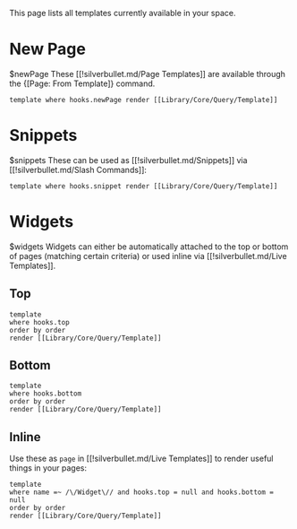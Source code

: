 This page lists all templates currently available in your space.

# New Page
$newPage
These [[!silverbullet.md/Page Templates]] are available through the {[Page: From Template]} command.

```query
template where hooks.newPage render [[Library/Core/Query/Template]]
```

# Snippets
$snippets
These can be used as [[!silverbullet.md/Snippets]] via [[!silverbullet.md/Slash Commands]]:

```query
template where hooks.snippet render [[Library/Core/Query/Template]]
```

# Widgets
$widgets
Widgets can either be automatically attached to the top or bottom of pages (matching certain criteria) or used inline via [[!silverbullet.md/Live Templates]].

## Top
```query
template
where hooks.top
order by order
render [[Library/Core/Query/Template]]
```

## Bottom
```query
template
where hooks.bottom
order by order
render [[Library/Core/Query/Template]]
```

## Inline
Use these as `page` in [[!silverbullet.md/Live Templates]] to render useful things in your pages:

```query
template
where name =~ /\/Widget\// and hooks.top = null and hooks.bottom = null
order by order
render [[Library/Core/Query/Template]]
```
